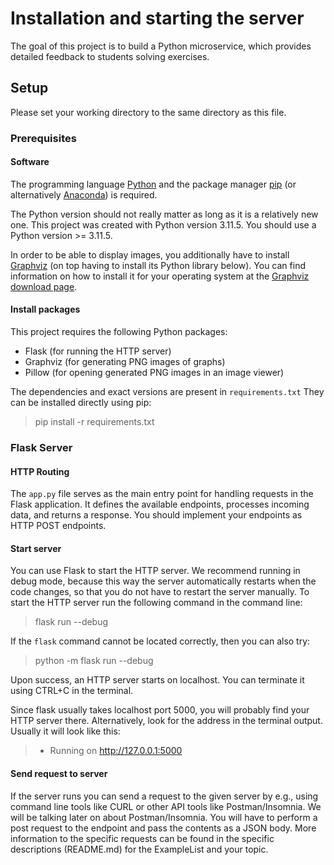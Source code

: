 # Installation and starting the server

The goal of this project is to build a Python microservice, which provides detailed feedback to students solving exercises.

## Setup
Please set your working directory to the same directory as this file.

### Prerequisites
#### Software
The programming language [Python](https://www.python.org/downloads/) and the package manager [pip](https://pip.pypa.io/en/stable/installation/) (or alternatively [Anaconda](https://www.anaconda.com/download)) is required.

The Python version should not really matter as long as it is a relatively new one. This project was created with Python version 3.11.5. You should use a Python version >= 3.11.5.

In order to be able to display images, you additionally have to install [Graphviz](https://graphviz.org/) (on top having to install its Python library below).
You can find information on how to install it for your operating system at the [Graphviz download page](https://graphviz.org/download/).

#### Install packages
This project requires the following Python packages:
- Flask (for running the HTTP server)
- Graphviz (for generating PNG images of graphs)
- Pillow (for opening generated PNG images in an image viewer)

The dependencies and exact versions are present in `requirements.txt`
They can be installed directly using pip:
> pip install -r requirements.txt

### Flask Server

#### HTTP Routing

The `app.py` file serves as the main entry point for handling requests in the Flask application. It defines the available endpoints, processes incoming data, and returns a response. You should implement your endpoints as HTTP POST endpoints.

#### Start server

You can use Flask to start the HTTP server. We recommend running in debug mode, because this way the server automatically restarts when the code changes, so that you do not have to restart the server manually.
To start the HTTP server run the following command in the command line:
> flask run --debug

If the `flask` command cannot be located correctly, then you can also try:
> python -m flask run --debug

Upon success, an HTTP server starts on localhost. You can terminate it using CTRL+C in the terminal.

Since flask usually takes localhost port 5000, you will probably find your HTTP server there. Alternatively, look for the address in the terminal output. Usually it will look like this:
> * Running on http://127.0.0.1:5000

#### Send request to server
If the server runs you can send a request to the given server by e.g., using command line tools like CURL or other API tools like Postman/Insomnia. We will be talking later on about Postman/Insomnia.
You will have to perform a post request to the endpoint and pass the contents as a JSON body. More information to the specific requests can be found in the specific descriptions (README.md) for the ExampleList and your topic.